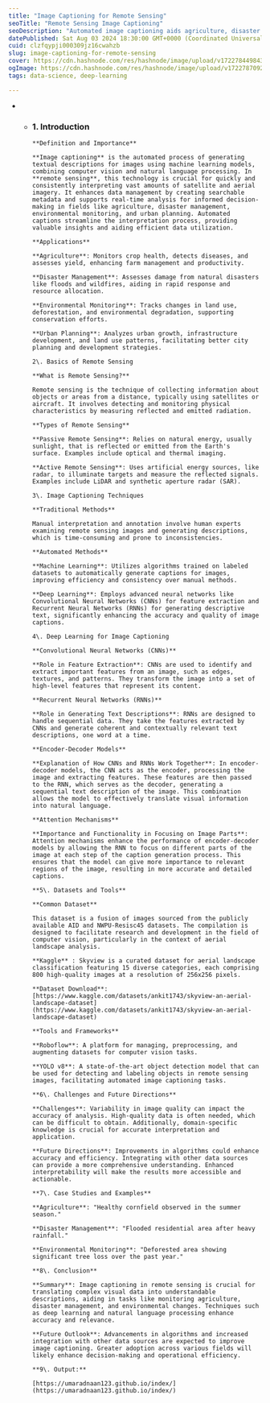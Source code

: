 ```yaml
---
title: "Image Captioning for Remote Sensing"
seoTitle: "Remote Sensing Image Captioning"
seoDescription: "Automated image captioning aids agriculture, disaster management, environmental monitoring, and urban planning in remote sensing"
datePublished: Sat Aug 03 2024 18:30:00 GMT+0000 (Coordinated Universal Time)
cuid: clzfqypji000309jz16cwahzb
slug: image-captioning-for-remote-sensing
cover: https://cdn.hashnode.com/res/hashnode/image/upload/v1722784498433/978575f0-b54f-47eb-ac28-73631a3f7bb3.png
ogImage: https://cdn.hashnode.com/res/hashnode/image/upload/v1722787092246/f8be77d2-c1e0-4357-bbad-afdbb94fa195.png
tags: data-science, deep-learning

---
```


* * ### 1\. Introduction
        
        **Definition and Importance**
        
        **Image captioning** is the automated process of generating textual descriptions for images using machine learning models, combining computer vision and natural language processing. In **remote sensing**, this technology is crucial for quickly and consistently interpreting vast amounts of satellite and aerial imagery. It enhances data management by creating searchable metadata and supports real-time analysis for informed decision-making in fields like agriculture, disaster management, environmental monitoring, and urban planning. Automated captions streamline the interpretation process, providing valuable insights and aiding efficient data utilization.
        
        **Applications**
        
        **Agriculture**: Monitors crop health, detects diseases, and assesses yield, enhancing farm management and productivity.
        
        **Disaster Management**: Assesses damage from natural disasters like floods and wildfires, aiding in rapid response and resource allocation.
        
        **Environmental Monitoring**: Tracks changes in land use, deforestation, and environmental degradation, supporting conservation efforts.
        
        **Urban Planning**: Analyzes urban growth, infrastructure development, and land use patterns, facilitating better city planning and development strategies.
        
        2\. Basics of Remote Sensing
        
        **What is Remote Sensing?**
        
        Remote sensing is the technique of collecting information about objects or areas from a distance, typically using satellites or aircraft. It involves detecting and monitoring physical characteristics by measuring reflected and emitted radiation.
        
        **Types of Remote Sensing**
        
        **Passive Remote Sensing**: Relies on natural energy, usually sunlight, that is reflected or emitted from the Earth's surface. Examples include optical and thermal imaging.
        
        **Active Remote Sensing**: Uses artificial energy sources, like radar, to illuminate targets and measure the reflected signals. Examples include LiDAR and synthetic aperture radar (SAR).
        
        3\. Image Captioning Techniques
        
        **Traditional Methods**
        
        Manual interpretation and annotation involve human experts examining remote sensing images and generating descriptions, which is time-consuming and prone to inconsistencies.
        
        **Automated Methods**
        
        **Machine Learning**: Utilizes algorithms trained on labeled datasets to automatically generate captions for images, improving efficiency and consistency over manual methods.
        
        **Deep Learning**: Employs advanced neural networks like Convolutional Neural Networks (CNNs) for feature extraction and Recurrent Neural Networks (RNNs) for generating descriptive text, significantly enhancing the accuracy and quality of image captions.
        
        4\. Deep Learning for Image Captioning
        
        **Convolutional Neural Networks (CNNs)**
        
        **Role in Feature Extraction**: CNNs are used to identify and extract important features from an image, such as edges, textures, and patterns. They transform the image into a set of high-level features that represent its content.
        
        **Recurrent Neural Networks (RNNs)**
        
        **Role in Generating Text Descriptions**: RNNs are designed to handle sequential data. They take the features extracted by CNNs and generate coherent and contextually relevant text descriptions, one word at a time.
        
        **Encoder-Decoder Models**
        
        **Explanation of How CNNs and RNNs Work Together**: In encoder-decoder models, the CNN acts as the encoder, processing the image and extracting features. These features are then passed to the RNN, which serves as the decoder, generating a sequential text description of the image. This combination allows the model to effectively translate visual information into natural language.
        
        **Attention Mechanisms**
        
        **Importance and Functionality in Focusing on Image Parts**: Attention mechanisms enhance the performance of encoder-decoder models by allowing the RNN to focus on different parts of the image at each step of the caption generation process. This ensures that the model can give more importance to relevant regions of the image, resulting in more accurate and detailed captions.
        
        **5\. Datasets and Tools**
        
        **Common Dataset**
        
        This dataset is a fusion of images sourced from the publicly available AID and NWPU-Resisc45 datasets. The compilation is designed to facilitate research and development in the field of computer vision, particularly in the context of aerial landscape analysis.
        
        **Kaggle** : Skyview is a curated dataset for aerial landscape classification featuring 15 diverse categories, each comprising 800 high-quality images at a resolution of 256x256 pixels.
        
        **Dataset Download**: [https://www.kaggle.com/datasets/ankit1743/skyview-an-aerial-landscape-dataset](https://www.kaggle.com/datasets/ankit1743/skyview-an-aerial-landscape-dataset)
        
        **Tools and Frameworks**
        
        **Roboflow**: A platform for managing, preprocessing, and augmenting datasets for computer vision tasks.
        
        **YOLO v8**: A state-of-the-art object detection model that can be used for detecting and labeling objects in remote sensing images, facilitating automated image captioning tasks.
        
        **6\. Challenges and Future Directions**
        
        **Challenges**: Variability in image quality can impact the accuracy of analysis. High-quality data is often needed, which can be difficult to obtain. Additionally, domain-specific knowledge is crucial for accurate interpretation and application.
        
        **Future Directions**: Improvements in algorithms could enhance accuracy and efficiency. Integrating with other data sources can provide a more comprehensive understanding. Enhanced interpretability will make the results more accessible and actionable.
        
        **7\. Case Studies and Examples**
        
        **Agriculture**: "Healthy cornfield observed in the summer season."
        
        **Disaster Management**: "Flooded residential area after heavy rainfall."
        
        **Environmental Monitoring**: "Deforested area showing significant tree loss over the past year."
        
        **8\. Conclusion**
        
        **Summary**: Image captioning in remote sensing is crucial for translating complex visual data into understandable descriptions, aiding in tasks like monitoring agriculture, disaster management, and environmental changes. Techniques such as deep learning and natural language processing enhance accuracy and relevance.
        
        **Future Outlook**: Advancements in algorithms and increased integration with other data sources are expected to improve image captioning. Greater adoption across various fields will likely enhance decision-making and operational efficiency.
        
        **9\. Output:**
        
        [https://umaradnaan123.github.io/index/](https://umaradnaan123.github.io/index/)